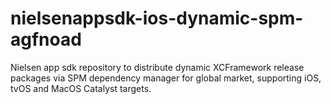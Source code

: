 # nielsenappsdk-ios-dynamic-spm-agfnoad
Nielsen app sdk repository to distribute dynamic XCFramework release packages via SPM dependency manager for global market, supporting iOS, tvOS and MacOS Catalyst targets.

